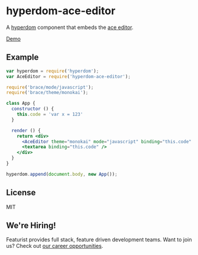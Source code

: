 # hyperdom-ace-editor

A [hyperdom](https://github.com/featurist/hyperdom) component that embeds the
[ace editor](https://github.com/ajaxorg/ace).

[Demo](http://www.featurist.co.uk/hyperdom-ace-editor/)

## Example

```jsx
var hyperdom = require('hyperdom');
var AceEditor = require('hyperdom-ace-editor');

require('brace/mode/javascript');
require('brace/theme/monokai');

class App {
  constructor () {
    this.code = 'var x = 123'
  }

  render () {
    return <div>
      <AceEditor theme="monokai" mode="javascript" binding="this.code" />
      <textarea binding="this.code" />
    </div>
  }
}

hyperdom.append(document.body, new App());
```

## License

MIT

## We're Hiring!
Featurist provides full stack, feature driven development teams. Want to join us? Check out [our career opportunities](https://www.featurist.co.uk/careers/).

